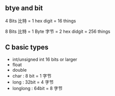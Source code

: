 
## btye and bit

4 Bits 比特 = 1 hex digit = 16 things

8 Bits 比特 = 1 Byte 字节 = 2 hex didgit = 256 things

## C basic types

- int/unsigned int  16 bits or larger
- float
- double
- char : 8 bit = 1 字节
- long : 32bit = 4 字节
- longlong : 64bit = 8 字节


